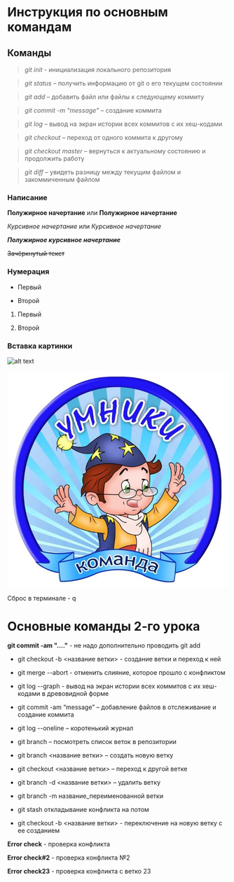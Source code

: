 # Инструкция по основным командам

## Команды

> *git init* - инициализация локального репозитория

> *git status* – получить информацию от git о его текущем состоянии

> *git add* – добавить файл или файлы к следующему коммиту

> *git commit -m “message”* – создание коммита

> *git log* – вывод на экран истории всех коммитов с их хеш-кодами

> *git checkout* – переход от одного коммита к другому

> *git checkout master* – вернуться к актуальному состоянию и продолжить работу

> *git diff* – увидеть разницу между текущим файлом и закоммиченным файлом

### Написание

**Полужирное начертание** или __Полужирное начертание__

*Курсивное начертание* или _Курсивное начертание_

***Полужирное курсивное начертание***

~~Зачёркнутый текст~~

### Нумерация

* Первый 

* Второй

1. Первый 

2. Второй

### Вставка картинки

![alt text](http://url/to/img.png)

![Umnik](UM.jpeg)

Сброс в терминале - q

# Основные команды 2-го урока

**git commit -am "...."** - не надо дополнительно проводить git add

* git checkout  -b <название ветки> - создание ветки и переход к ней

* git merge --abort - отменить слияние, которое прошло с конфликтом

* git log --graph - вывод на экран истории всех коммитов с их хеш-кодами в древовидной форме

* git commit -am “message” – добавление файлов в отслеживание и создание коммита

* git log --oneline – коротенький журнал

* git branch – посмотреть список веток в репозитории

* git branch <название ветки> – создать новую ветку

* git checkout <название ветки> – переход к другой ветке

* git branch -d <название ветки> – удалить ветку

* git branch -m название_переименованной ветки

* git stash откладывание конфликта на потом

* git checkout -b <название ветки> - переключение на новую ветку с ее созданием

**Error check** - проверка конфликта

**Error check#2** - проверка конфликта №2

**Error check23** - проверка конфликта с ветко 23


